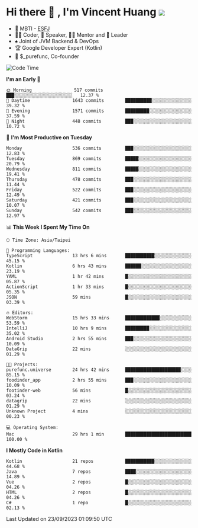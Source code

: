 # Hi there 👋 , I'm Vincent Huang ![](https://komarev.com/ghpvc/?username=Jian-Min-Huang)
- 👀 MBTI - [ESFJ](https://www.16personalities.com/esfj-personality)
- 👨‍💻 Coder, 🎤 Speaker, 👨‍🏫 Mentor and 🚀 Leader
- ♠️ Joint of JVM Backend & DevOps
- 🏆 Google Developer Expert (Kotlin)
- 💼 $_purefunc, Co-founder

<!--START_SECTION:waka-->
![Code Time](http://img.shields.io/badge/Code%20Time-2%2C586%20hrs%2040%20mins-blue)

**I'm an Early 🐤** 

```text
🌞 Morning                517 commits         ███░░░░░░░░░░░░░░░░░░░░░░   12.37 % 
🌆 Daytime                1643 commits        ██████████░░░░░░░░░░░░░░░   39.32 % 
🌃 Evening                1571 commits        █████████░░░░░░░░░░░░░░░░   37.59 % 
🌙 Night                  448 commits         ███░░░░░░░░░░░░░░░░░░░░░░   10.72 % 
```
📅 **I'm Most Productive on Tuesday** 

```text
Monday                   536 commits         ███░░░░░░░░░░░░░░░░░░░░░░   12.83 % 
Tuesday                  869 commits         █████░░░░░░░░░░░░░░░░░░░░   20.79 % 
Wednesday                811 commits         █████░░░░░░░░░░░░░░░░░░░░   19.41 % 
Thursday                 478 commits         ███░░░░░░░░░░░░░░░░░░░░░░   11.44 % 
Friday                   522 commits         ███░░░░░░░░░░░░░░░░░░░░░░   12.49 % 
Saturday                 421 commits         ███░░░░░░░░░░░░░░░░░░░░░░   10.07 % 
Sunday                   542 commits         ███░░░░░░░░░░░░░░░░░░░░░░   12.97 % 
```


📊 **This Week I Spent My Time On** 

```text
🕑︎ Time Zone: Asia/Taipei

💬 Programming Languages: 
TypeScript               13 hrs 6 mins       ███████████░░░░░░░░░░░░░░   45.15 % 
Kotlin                   6 hrs 43 mins       ██████░░░░░░░░░░░░░░░░░░░   23.19 % 
YAML                     1 hr 42 mins        █░░░░░░░░░░░░░░░░░░░░░░░░   05.87 % 
ActionScript             1 hr 33 mins        █░░░░░░░░░░░░░░░░░░░░░░░░   05.35 % 
JSON                     59 mins             █░░░░░░░░░░░░░░░░░░░░░░░░   03.39 % 

🔥 Editors: 
WebStorm                 15 hrs 33 mins      █████████████░░░░░░░░░░░░   53.59 % 
IntelliJ                 10 hrs 9 mins       █████████░░░░░░░░░░░░░░░░   35.02 % 
Android Studio           2 hrs 55 mins       ███░░░░░░░░░░░░░░░░░░░░░░   10.09 % 
DataGrip                 22 mins             ░░░░░░░░░░░░░░░░░░░░░░░░░   01.29 % 

🐱‍💻 Projects: 
purefunc.universe        24 hrs 42 mins      █████████████████████░░░░   85.15 % 
foodinder_app            2 hrs 55 mins       ███░░░░░░░░░░░░░░░░░░░░░░   10.09 % 
footinder-web            56 mins             █░░░░░░░░░░░░░░░░░░░░░░░░   03.24 % 
datagrip                 22 mins             ░░░░░░░░░░░░░░░░░░░░░░░░░   01.29 % 
Unknown Project          4 mins              ░░░░░░░░░░░░░░░░░░░░░░░░░   00.23 % 

💻 Operating System: 
Mac                      29 hrs 1 min        █████████████████████████   100.00 % 
```

**I Mostly Code in Kotlin** 

```text
Kotlin                   21 repos            ███████████░░░░░░░░░░░░░░   44.68 % 
Java                     7 repos             ████░░░░░░░░░░░░░░░░░░░░░   14.89 % 
Vue                      2 repos             █░░░░░░░░░░░░░░░░░░░░░░░░   04.26 % 
HTML                     2 repos             █░░░░░░░░░░░░░░░░░░░░░░░░   04.26 % 
C#                       1 repo              █░░░░░░░░░░░░░░░░░░░░░░░░   02.13 % 
```




 Last Updated on 23/09/2023 01:09:50 UTC
<!--END_SECTION:waka-->
